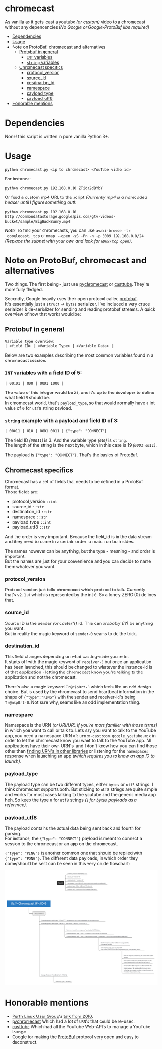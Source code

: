 # chromecast
As vanilla as it gets, cast a youtube *(or custom)* video to a chromecast without any dependencies *(No Google or Google-ProtoBuf libs required)*

- [Dependencies](#dependencies)
- [Usage](#usage)
- [Note on ProtoBuf, chromecast and alternatives](#note-on-protobuf-chromecast-and-alternatives)
  * [Protobuf in general](#protobuf-in-general)
    + [`INT` variables](#int-variables-with-a-field-id-of-5)
    + [`string` variables](#string-example-with-a-payload-and-field-id-of-3)
  * [Chromecast specifics](#chromecast-specifics)
    + [protocol_version](#protocol_version)
    + [source_id](#source_id)
    + [destination_id](#destination_id)
    + [namespace](#namespace)
    + [payload_type](#payload_type)
    + [payload_utf8](#payload_utf8)
- [Honorable mentions](#honorable-mentions)

# Dependencies

None! this script is written in pure vanilla Python 3+.

# Usage

    python chromecast.py <ip to chromecast> <YouTube video id>

For instance:

    python chromecast.py 192.168.0.10 ZTidn2dBYbY

Or feed a custom mp4 URL to the script *(Currently mp4 is a hardcoded header until I figure something out)*:

    python chromecast.py 192.168.0.10 http://commondatastorage.googleapis.com/gtv-videos-bucket/sample/BigBuckBunny.mp4

*Note:* To find your chromecasts, you can use `avahi-browse -tr _googlecast._tcp` or `nmap --open -sS -Pn -n -p 8009 192.168.0.0/24` *(Replace the subnet with your own and look for `8009/tcp open`)*.

# Note on ProtoBuf, chromecast and alternatives

Two things. The first being - just use [pychromecast](https://github.com/home-assistant-libs/pychromecast) or [casttube](https://github.com/ur1katz/casttube). They're more fully fledged.<br>

Secondly, Google heavily uses their open protocol called [protobuf](https://developers.google.com/protocol-buffers/docs/encoding).<br>
It's essentially just a `struct` -> `bytes` serializer. I've included a very crude serializer & de-serializer for sending and reading protobuf streams. A quick overview of how that works would be:

## Protobuf in general

    Variable type overview:
    | <field ID> | <Variable Type> | <Variable Data> |

Below are two examples describing the most common variables found in a chromecast session.

### `INT` variables with a field ID of 5:

	| 00101 | 000 | 0001 1000 |

The value of this integer would be `24`, and it's up to the developer to define what field `5` should be.<br>
In chromecast world, that's `payload_type`, so that would normally have a int value of `0` for `utf8` string payload.

### `string` example with a payload and field ID of 3:

	| 00011 | 010 | 0001 0011 | {"type": "CONNECT"}

The field ID *(`00011`)* is 3. And the variable type *(`010`)* is `string`.<br>
The length of the string is the next byte, which in this case is 19 *(`0001 0011`)*.

The payload is `{"type": "CONNECT"}`. That's the basics of ProtoBuf.

## Chromecast specifics

Chromecast has a set of fields that needs to be defined in a ProtoBuf format.<br>
Those fields are:

 * protocol_version `::int`
 * source_id `::str`
 * destination_id `::str`
 * namespace `::str`
 * payload_type `::int`
 * payload_utf8 `::str`

And the order is very important. Because the field_id is in the data stream and they need to come in a certain order to match on both sides.

The names however can be anything, but the type - meaning - and order is important.<br>
But the names are just for your convenience and you can decide to name them whatever you want.

### protocol_version

Protocol version just tells chromecast which protocol to talk. Currently that's `v2.1.0` which is represented by the int `0`. So a lonely ZERO (0) defines that.

### source_id

Source ID is the sender *(or caster's)* id. This can *probably (!?)* be anything you want.<br>
But in reality the magic keyword of `sender-0` seams to do the trick.

### destination_id

This field changes depending on what casting-state you're in.<br>
It starts off with the magic keyword of `receiver-0` but once an application has been launched,
this should be changed to whatever the instance-id is of that application - letting the chromecast know you're talking to the application and not the chromecast.

There's also a magic keyword `Tr@n$p0rt-0` which feels like an odd design choice. But is used by the chromecast to send heartbeat information in the shape of `{"type":"PING"}` with the sender and receiver-id's being `Tr@n$p0rt-0`. Not sure why, seams like an odd implementation thing.

### namespace

Namespace is the URN *(or URI/URL if you're more familiar with those terms)* in which you want to call or talk to. Lets say you want to talk to the YouTube app, you need a namespace URN of: `urn:x-cast:com.google.youtube.mdx` in order to let the chromecast know you want to talk to the YouTube app. All applications have their own URN's, and I don't know how you can find those other than [finding URN's in other libraries](https://github.com/home-assistant-libs/pychromecast/blob/0c1d904ab15b91922c8ac45cb7e6641201910578/pychromecast/controllers/plex.py#L178) or listening for the `namespaces` response when launching an app *(which requires you to know an app ID to launch)*.

### payload_type

The payload type can be two different types, either `bytes` or `utf8` strings. I think chromecast supports both. But sticking to `utf8` strings are quite simple and works for most cases talking to the youtube and the generic media app heh. So keep the type `0` for `utf8` strings *(`1` for `bytes` payloads as a reference)*.

### payload_utf8

The payload contains the actual data being sent back and fourth for parsing.<br>
For instance, the `{"type": "CONNECT"}` payload is meant to connect a session to the chromecast or an app on the chromecast.

`{"type": "PING"}` is another common one that should be replied with `{"type": "PONG"}`.
The different data payloads, in which order they come/should be sent can be seen in this very crude flowchart:

![flowchart](flowchart.png)

# Honorable mentions

 * [Perth Linux User Group](http://plug.org.au/)'s [talk from 2016](https://docs.google.com/presentation/d/1X1BdFunVnLkF7L0BgevH2zzkcSe0_gtdTJ_pMdEuakQ/htmlpresent).
 * [pychromecast](https://github.com/home-assistant-libs/pychromecast) Which had a lot of `URN`'s that could be re-used.
 * [casttube](https://github.com/ur1katz/casttube) Which had all the YouTube Web-API's to manage a YouTube lounge.
 * Google for making the [ProtoBuf](https://developers.google.com/protocol-buffers/docs/encoding) protocol very open and easy to deconstruct.
